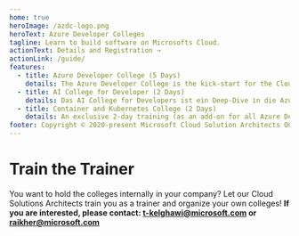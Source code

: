 ```yaml
---
home: true
heroImage: /azdc-logo.png
heroText: Azure Developer Colleges
tagline: Learn to build software on Microsofts Cloud.
actionText: Details and Registration →
actionLink: /guide/
features:
  - title: Azure Developer College (5 Days)
    details: The Azure Developer College is the kick-start for the Cloud Native Application Developer training. Participants receive the tools for successful software development in the cloud through a combination of theory and practical elements within a one-week training block.
  - title: AI College for Developer (2 Days)
    details: Das AI College for Developers ist ein Deep-Dive in die Azure KI-Tools für Entwickler. Teilnehmer*innen erhalten durch kombinierte Theorie- und Praxiselemente innerhalb eines 2-tägigen Schulungsblockes das Handwerkszeug für die erfolgreiche Entwicklung von KI-Lösungen in der Cloud.
  - title: Container and Kubernetes College (2 Days)
    details: An exclusive 2-day training (as an add-on for all Azure Developer College alumni). These two days will focus on container technologies on Azure.
footer: Copyright © 2020-present Microsoft Cloud Solution Architects OCP Germany
---
```


# Train the Trainer

You want to hold the colleges internally in your company? Let our Cloud Solutions Architects train you as a trainer and organize your own colleges!
**If you are interested, please contact: t-kelghawi@microsoft.com or raikher@microsoft.com**